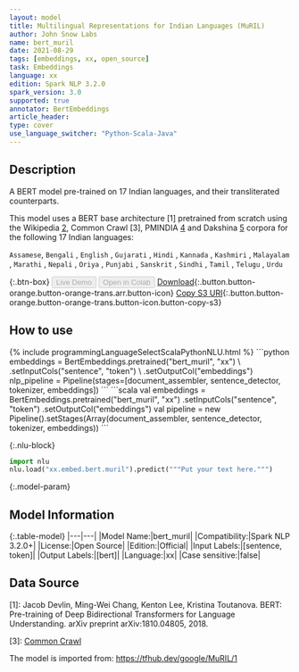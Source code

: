 ```yaml
---
layout: model
title: Multilingual Representations for Indian Languages (MuRIL)
author: John Snow Labs
name: bert_muril
date: 2021-08-29
tags: [embeddings, xx, open_source]
task: Embeddings
language: xx
edition: Spark NLP 3.2.0
spark_version: 3.0
supported: true
annotator: BertEmbeddings
article_header:
type: cover
use_language_switcher: "Python-Scala-Java"
---
```


## Description

A BERT model pre-trained on 17 Indian languages, and their transliterated counterparts. 

This model uses a BERT base architecture [1] pretrained from scratch using the Wikipedia [2], Common Crawl [3], PMINDIA [4] and Dakshina [5] corpora for the following 17 Indian languages: 

`Assamese`, `Bengali` , `English` , `Gujarati` , `Hindi` , `Kannada` , `Kashmiri` , `Malayalam` , `Marathi` , `Nepali` , `Oriya` , `Punjabi` , `Sanskrit` , `Sindhi` , `Tamil` , `Telugu` , `Urdu`

{:.btn-box}
<button class="button button-orange" disabled>Live Demo</button>
<button class="button button-orange" disabled>Open in Colab</button>
[Download](https://s3.amazonaws.com/auxdata.johnsnowlabs.com/public/models/bert_muril_xx_3.2.0_3.0_1630224119168.zip){:.button.button-orange.button-orange-trans.arr.button-icon}
[Copy S3 URI](s3://auxdata.johnsnowlabs.com/public/models/bert_muril_xx_3.2.0_3.0_1630224119168.zip){:.button.button-orange.button-orange-trans.button-icon.button-copy-s3}

## How to use



<div class="tabs-box" markdown="1">
{% include programmingLanguageSelectScalaPythonNLU.html %}
```python
embeddings = BertEmbeddings.pretrained("bert_muril", "xx") \
.setInputCols("sentence", "token") \
.setOutputCol("embeddings")
nlp_pipeline = Pipeline(stages=[document_assembler, sentence_detector, tokenizer, embeddings])
```
```scala
val embeddings = BertEmbeddings.pretrained("bert_muril", "xx")
.setInputCols("sentence", "token")
.setOutputCol("embeddings")
val pipeline = new Pipeline().setStages(Array(document_assembler, sentence_detector, tokenizer, embeddings))
```


{:.nlu-block}
```python
import nlu
nlu.load("xx.embed.bert.muril").predict("""Put your text here.""")
```

</div>

{:.model-param}
## Model Information

{:.table-model}
|---|---|
|Model Name:|bert_muril|
|Compatibility:|Spark NLP 3.2.0+|
|License:|Open Source|
|Edition:|Official|
|Input Labels:|[sentence, token]|
|Output Labels:|[bert]|
|Language:|xx|
|Case sensitive:|false|

## Data Source

[1]: Jacob Devlin, Ming-Wei Chang, Kenton Lee, Kristina Toutanova. BERT: Pre-training of Deep Bidirectional Transformers for Language Understanding. arXiv preprint arXiv:1810.04805, 2018.

[2]: [Wikipedia](https://www.tensorflow.org/datasets/catalog/wikipedia)

[3]: [Common Crawl](https://commoncrawl.org/the-data/)

[4]: [PMINDIA](https://lotus.kuee.kyoto-u.ac.jp/WAT/indic-multilingual/index.html)

[5]: [Dakshina](https://github.com/google-research-datasets/dakshina)

The model is imported from: https://tfhub.dev/google/MuRIL/1